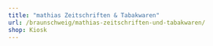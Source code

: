 ```yaml
---
title: "mathias Zeitschriften & Tabakwaren"
url: /braunschweig/mathias-zeitschriften-und-tabakwaren/
shop: Kiosk
---
```

